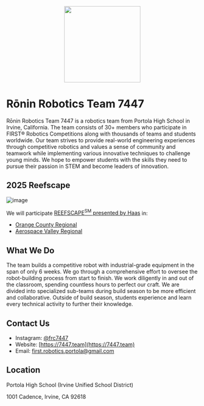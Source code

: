<p align="center">
  <img src="https://avatars.githubusercontent.com/u/117784618?s=460&v=4" width="200px" />
</p>

# Rōnin Robotics Team 7447 

Rōnin Robotics Team 7447 is a robotics team from Portola High School in Irvine,
California. The team consists of 30+ members who participate in FIRST® Robotics
Competitions along with thousands of teams and students worldwide. Our
team strives to provide real-world engineering experiences through
competitive robotics and values a sense of community and
teamwork while implementing various innovative techniques to challenge
young minds. We hope to empower students with the skills they need to
pursue their passion in STEM and become leaders of innovation.

## 2025 Reefscape

![image](https://github.com/user-attachments/assets/cbb28f5a-e963-4d7f-8917-156ed13ca545)

We will participate [REEFSCAPE<sup>SM</sup> presented by Haas](https://www.firstinspires.org/robotics/frc/game-and-season) in:
- [Orange County Regional](https://cafirst.org/frc/orangecounty/)
- [Aerospace Valley Regional](https://cafirst.org/frc/aerospacevalley/)


## What We Do
The team builds a competitive robot with industrial-grade equipment in the
span of only 6 weeks. We go through a comprehensive effort to oversee
the robot-building process from start to finish. We work diligently in and
out of the classroom, spending countless hours to perfect our craft.
We are divided into specialized sub-teams during build season to be more
efficient and collaborative. Outside of build season, students experience
and learn every technical activity to further their knowledge.

## Contact Us

- Instagram: [@frc7447](https://www.instagram.com/frc7447)
- Website: [https://7447.team](https://7447.team)
- Email: first.robotics.portola@gmail.com

## Location

Portola High School (Irvine Unified School District)

1001 Cadence, Irvine, CA 92618
